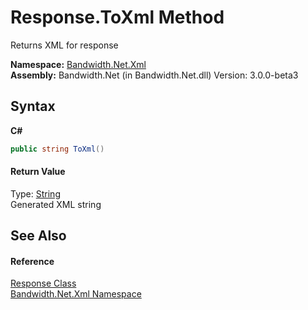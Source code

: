 ﻿# Response.ToXml Method 
 

Returns XML for response

**Namespace:**&nbsp;<a href ="N_Bandwidth_Net_Xml.md">Bandwidth.Net.Xml</a><br />**Assembly:**&nbsp;Bandwidth.Net (in Bandwidth.Net.dll) Version: 3.0.0-beta3

## Syntax

**C#**<br />
``` C#
public string ToXml()
```


#### Return Value
Type: <a href="http://msdn2.microsoft.com/en-us/library/s1wwdcbf" target="_blank">String</a><br />Generated XML string

## See Also


#### Reference
<a href ="T_Bandwidth_Net_Xml_Response.md">Response Class</a><br /><a href ="N_Bandwidth_Net_Xml.md">Bandwidth.Net.Xml Namespace</a><br />